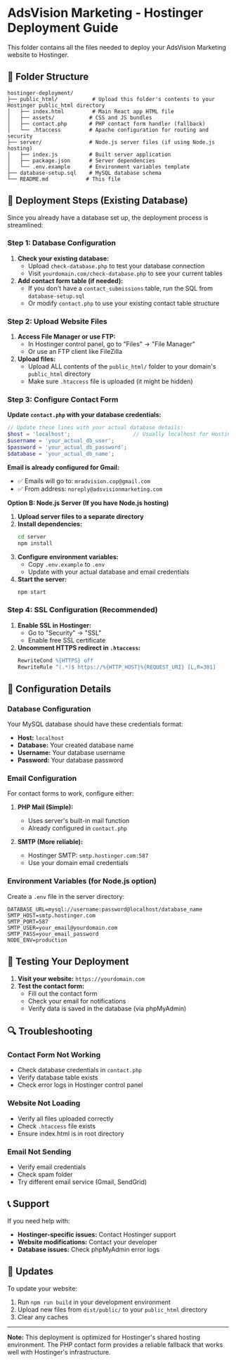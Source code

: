 # AdsVision Marketing - Hostinger Deployment Guide

This folder contains all the files needed to deploy your AdsVision Marketing website to Hostinger.

## 📁 Folder Structure

```
hostinger-deployment/
├── public_html/           # Upload this folder's contents to your Hostinger public_html directory
│   ├── index.html         # Main React app HTML file
│   ├── assets/           # CSS and JS bundles
│   ├── contact.php       # PHP contact form handler (fallback)
│   └── .htaccess         # Apache configuration for routing and security
├── server/               # Node.js server files (if using Node.js hosting)
│   ├── index.js          # Built server application
│   ├── package.json      # Server dependencies
│   └── .env.example      # Environment variables template
├── database-setup.sql    # MySQL database schema
└── README.md            # This file
```

## 🚀 Deployment Steps (Existing Database)

Since you already have a database set up, the deployment process is streamlined:

### Step 1: Database Configuration

1. **Check your existing database:**
   - Upload `check-database.php` to test your database connection
   - Visit `yourdomain.com/check-database.php` to see your current tables
2. **Add contact form table (if needed):**
   - If you don't have a `contact_submissions` table, run the SQL from `database-setup.sql`
   - Or modify `contact.php` to use your existing contact table structure

### Step 2: Upload Website Files

1. **Access File Manager or use FTP:**
   - In Hostinger control panel, go to "Files" → "File Manager"
   - Or use an FTP client like FileZilla
2. **Upload files:**
   - Upload ALL contents of the `public_html/` folder to your domain's `public_html` directory
   - Make sure `.htaccess` file is uploaded (it might be hidden)

### Step 3: Configure Contact Form

**Update `contact.php` with your database credentials:**
```php
// Update these lines with your actual database details:
$host = 'localhost';                    // Usually localhost for Hostinger
$username = 'your_actual_db_user';
$password = 'your_actual_db_password';
$database = 'your_actual_db_name';
```

**Email is already configured for Gmail:**
- ✅ Emails will go to: `mradvision.cop@gmail.com`
- ✅ From address: `noreply@adsvisionmarketing.com`

**Option B: Node.js Server (If you have Node.js hosting)**

1. **Upload server files to a separate directory**
2. **Install dependencies:**
   ```bash
   cd server
   npm install
   ```
3. **Configure environment variables:**
   - Copy `.env.example` to `.env`
   - Update with your actual database and email credentials
4. **Start the server:**
   ```bash
   npm start
   ```

### Step 4: SSL Configuration (Recommended)

1. **Enable SSL in Hostinger:**
   - Go to "Security" → "SSL"
   - Enable free SSL certificate
2. **Uncomment HTTPS redirect in `.htaccess`:**
   ```apache
   RewriteCond %{HTTPS} off
   RewriteRule ^(.*)$ https://%{HTTP_HOST}%{REQUEST_URI} [L,R=301]
   ```

## 🔧 Configuration Details

### Database Configuration

Your MySQL database should have these credentials format:
- **Host:** `localhost`
- **Database:** Your created database name
- **Username:** Your database username  
- **Password:** Your database password

### Email Configuration

For contact forms to work, configure either:

1. **PHP Mail (Simple):**
   - Uses server's built-in mail function
   - Already configured in `contact.php`

2. **SMTP (More reliable):**
   - Hostinger SMTP: `smtp.hostinger.com:587`
   - Use your domain email credentials

### Environment Variables (for Node.js option)

Create a `.env` file in the server directory:
```env
DATABASE_URL=mysql://username:password@localhost/database_name
SMTP_HOST=smtp.hostinger.com
SMTP_PORT=587
SMTP_USER=your_email@yourdomain.com
SMTP_PASS=your_email_password
NODE_ENV=production
```

## 🧪 Testing Your Deployment

1. **Visit your website:** `https://yourdomain.com`
2. **Test the contact form:**
   - Fill out the contact form
   - Check your email for notifications
   - Verify data is saved in the database (via phpMyAdmin)

## 🔍 Troubleshooting

### Contact Form Not Working
- Check database credentials in `contact.php`
- Verify database table exists
- Check error logs in Hostinger control panel

### Website Not Loading
- Verify all files uploaded correctly
- Check `.htaccess` file exists
- Ensure index.html is in root directory

### Email Not Sending
- Verify email credentials
- Check spam folder
- Try different email service (Gmail, SendGrid)

## 📞 Support

If you need help with:
- **Hostinger-specific issues:** Contact Hostinger support
- **Website modifications:** Contact your developer
- **Database issues:** Check phpMyAdmin error logs

## 🔄 Updates

To update your website:
1. Run `npm run build` in your development environment
2. Upload new files from `dist/public/` to your `public_html` directory
3. Clear any caches

---

**Note:** This deployment is optimized for Hostinger's shared hosting environment. The PHP contact form provides a reliable fallback that works well with Hostinger's infrastructure.
